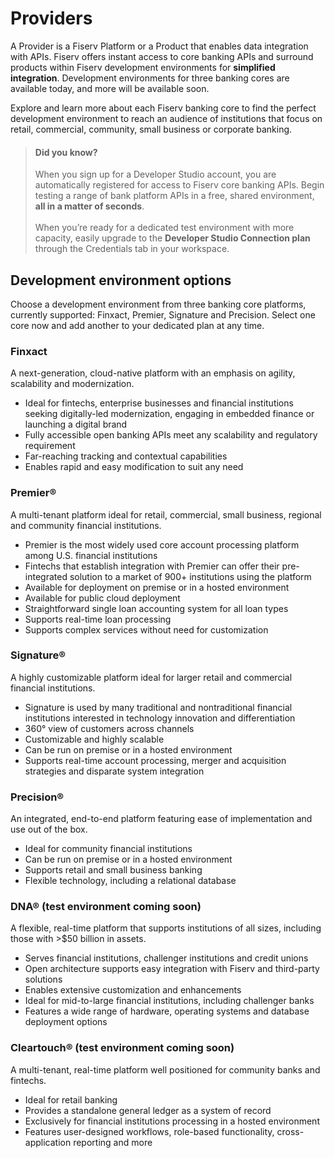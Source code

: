 # Providers

A Provider is a Fiserv Platform or a Product that enables data integration with APIs. Fiserv offers instant access to core banking APIs and surround products within Fiserv development environments for **simplified integration**.  Development environments for three banking cores are available today, and more will be available soon.

Explore and learn more about each Fiserv banking core to find the perfect development environment to reach an audience of institutions that focus on retail, commercial, community, small business or corporate banking.

<!-- theme: info -->
> #### Did you know?
>
> When you sign up for a Developer Studio account, you are automatically registered for access to Fiserv core banking APIs. Begin testing a range of bank platform APIs in a free, shared environment, **all in a matter of seconds**. <br> <br> When you’re ready for a dedicated test environment with more capacity, easily upgrade to the **Developer Studio Connection plan** through the Credentials tab in your workspace.


## Development environment options

Choose a development environment from three banking core platforms, currently supported: Finxact, Premier, Signature and Precision. Select one core now and add another to your dedicated plan at any time.

### Finxact
A next-generation, cloud-native platform with an emphasis on agility, scalability and modernization. 
- Ideal for fintechs, enterprise businesses and financial institutions seeking digitally-led modernization, engaging in embedded finance or launching a digital brand
- Fully accessible open banking APIs meet any scalability and regulatory requirement
- Far-reaching tracking and contextual capabilities
- Enables rapid and easy modification to suit any need

### Premier®
A multi-tenant platform ideal for retail, commercial, small business, regional and community financial institutions. 
-	Premier is the most widely used core account processing platform among U.S. financial institutions
-	Fintechs that establish integration with Premier can offer their pre-integrated solution to a market of 900+ institutions using the platform
-	Available for deployment on premise or in a hosted environment
-	Available for public cloud deployment
-	Straightforward single loan accounting system for all loan types
-	Supports real-time loan processing
-	Supports complex services without need for customization

### Signature®
A highly customizable platform ideal for larger retail and commercial financial institutions.
-	Signature is used by many traditional and nontraditional financial institutions interested in technology innovation and differentiation
-	360° view of customers across channels
-	Customizable and highly scalable
-	Can be run on premise or in a hosted environment
-	Supports real-time account processing, merger and acquisition strategies and disparate system integration

### Precision®
An integrated, end-to-end platform featuring ease of implementation and use out of the box.
-	Ideal for community financial institutions
-	Can be run on premise or in a hosted environment
-	Supports retail and small business banking
-	Flexible technology, including a relational database

### DNA® (test environment coming soon)
A flexible, real-time platform that supports institutions of all sizes, including those with >$50 billion in assets.
-	Serves financial institutions, challenger institutions and credit unions
-	Open architecture supports easy integration with Fiserv and third-party solutions
-	Enables extensive customization and enhancements
-	Ideal for mid-to-large financial institutions, including challenger banks
-	Features a wide range of hardware, operating systems and database deployment options

### Cleartouch® (test environment coming soon)
A multi-tenant, real-time platform well positioned for community banks and fintechs.
-	Ideal for retail banking
-	Provides a standalone general ledger as a system of record
-	Exclusively for financial institutions processing in a hosted environment
-	Features user-designed workflows, role-based functionality, cross-application reporting and more

